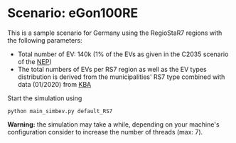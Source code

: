 # Scenario: eGon100RE

This is a sample scenario for Germany using the RegioStaR7 regions with the following parameters:

- Total number of EV: 140k (1% of the EVs as given in the C2035 scenario of the
  [NEP](https://www.netzentwicklungsplan.de/sites/default/files/paragraphs-files/NEP_2035_V2021_2_Entwurf_Teil1.pdf))
- The total numbers of EVs per RS7 region as well as the EV types distribution is derived from the municipalities' RS7
  type combined with data (01/2020) from
  [KBA](https://www.kba.de/DE/Statistik/Produktkatalog/produkte/Fahrzeuge/fz10/fz10_gentab.html)

Start the simulation using

    python main_simbev.py default_RS7

**Warning:** the simulation may take a while, depending on your machine's configuration consider to increase the number
of threads (max: 7).
